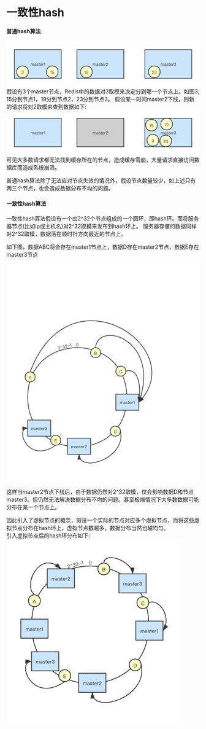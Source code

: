 # 一致性hash

#### 普通hash算法  
![普通hash算法1](./images/普通hash算法1.png)
假设有3个master节点，Redis中的数据对3取模来决定分到哪一个节点上。如图3, 15分到节点1，19分到节点2，23分到节点3。
假设某一时间master2下线，则新的请求将对2取模来查到数据如下:  
![普通hash算法2](./images/普通hash算法2.png)
可见大多数请求都无法找到缓存所在的节点，造成缓存雪崩，大量请求直接访问数据库而造成系统崩溃。

普通hash算法除了无法应对节点失效的情况外，假设节点数量较少，如上述只有两三个节点，也会造成数据分布不均的问题。

#### 一致性hash算法
一致性hash算法假设有一个由2^32个节点组成的一个圆环，即hash环。而将服务器节点(比如ip或主机名)对2^32取模来发布到hash环上。
服务器存储的数据同样对2^32取模，数据落在顺时针方向最近的节点上。

如下图，数据ABC将会存在master1节点上，数据D存在master2节点，数据E存在master3节点  
![一致性hash算法1](./images/一致性hash算法1.png)

这样当master2节点下线后，由于数据仍然对2^32取模，仅会影响数据D和节点master3。但仍然无法解决数据分布不均的问题。甚至极端情况下大多数数据可能分布在某一个节点上。

因此引入了虚拟节点的概念，假设一个实际的节点对应多个虚拟节点，而将这些虚拟节点分布在hash环上，虚拟节点数越多，数据分布当然也越均匀。  
引入虚拟节点后的hash环分布如下:  
![一致性hash算法2](./images/一致性hash算法2.png)